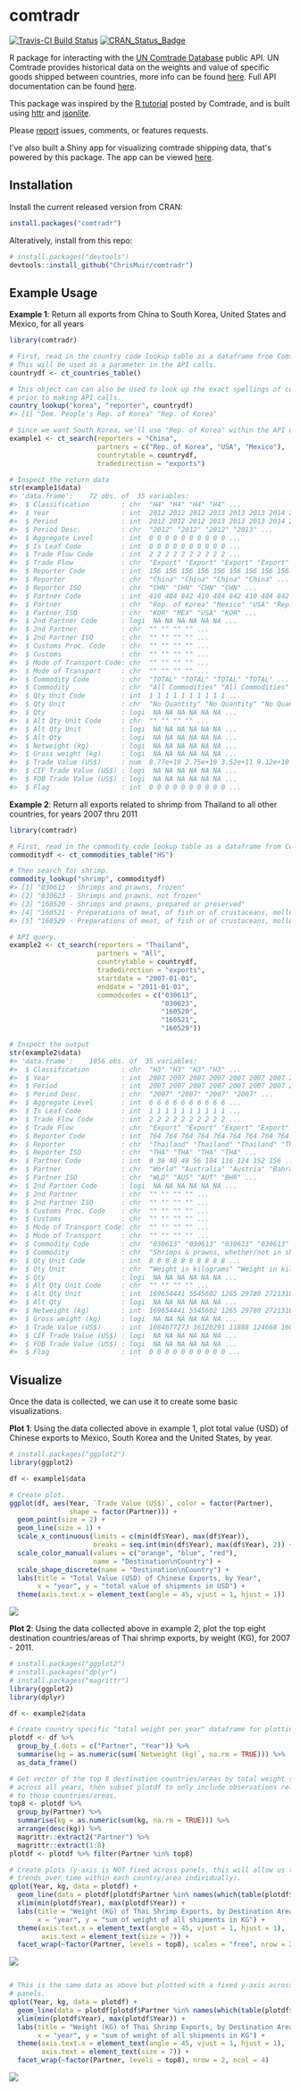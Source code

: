 
<!-- README.md is generated from README.Rmd. Please edit that file -->
comtradr
========

[![Travis-CI Build Status](https://travis-ci.org/ChrisMuir/comtradr.svg?branch=master)](https://travis-ci.org/ChrisMuir/comtradr) [![CRAN\_Status\_Badge](http://www.r-pkg.org/badges/version/comtradr)](http://cran.r-project.org/package=comtradr)

R package for interacting with the [UN Comtrade Database](https://comtrade.un.org/data/) public API. UN Comtrade provides historical data on the weights and value of specific goods shipped between countries, more info can be found [here](https://comtrade.un.org/). Full API documentation can be found [here](https://comtrade.un.org/data/doc/api/).

This package was inspired by the [R tutorial](https://comtrade.un.org/data/Doc/api/ex/r) posted by Comtrade, and is built using [httr](https://CRAN.R-project.org/package=httr) and [jsonlite](https://CRAN.R-project.org/package=jsonlite).

Please [report](https://github.com/ChrisMuir/comtradr/issues) issues, comments, or features requests.

I've also built a Shiny app for visualizing comtrade shipping data, that's powered by this package. The app can be viewed [here](https://chrismuir.shinyapps.io/comtrade_plot_shinyapp/).

Installation
------------

Install the current released version from CRAN:

``` r
install.packages("comtradr")
```

Alteratively, install from this repo:

``` r
# install.packages("devtools")
devtools::install_github("ChrisMuir/comtradr")
```

Example Usage
-------------

**Example 1**: Return all exports from China to South Korea, United States and Mexico, for all years

``` r
library(comtradr)

# First, read in the country code lookup table as a dataframe from Comtrade. 
# This will be used as a parameter in the API calls.
countrydf <- ct_countries_table()

# This object can can also be used to look up the exact spellings of countries 
# prior to making API calls.
country_lookup("korea", "reporter", countrydf)
#> [1] "Dem. People's Rep. of Korea" "Rep. of Korea"

# Since we want South Korea, we'll use "Rep. of Korea" within the API query.
example1 <- ct_search(reporters = "China", 
                      partners = c("Rep. of Korea", "USA", "Mexico"), 
                      countrytable = countrydf, 
                      tradedirection = "exports")

# Inspect the return data
str(example1$data)
#> 'data.frame':    72 obs. of  35 variables:
#>  $ Classification        : chr  "H4" "H4" "H4" "H4" ...
#>  $ Year                  : int  2012 2012 2012 2013 2013 2013 2014 2014 2014 2015 ...
#>  $ Period                : int  2012 2012 2012 2013 2013 2013 2014 2014 2014 2015 ...
#>  $ Period Desc.          : chr  "2012" "2012" "2012" "2013" ...
#>  $ Aggregate Level       : int  0 0 0 0 0 0 0 0 0 0 ...
#>  $ Is Leaf Code          : int  0 0 0 0 0 0 0 0 0 0 ...
#>  $ Trade Flow Code       : int  2 2 2 2 2 2 2 2 2 2 ...
#>  $ Trade Flow            : chr  "Export" "Export" "Export" "Export" ...
#>  $ Reporter Code         : int  156 156 156 156 156 156 156 156 156 156 ...
#>  $ Reporter              : chr  "China" "China" "China" "China" ...
#>  $ Reporter ISO          : chr  "CHN" "CHN" "CHN" "CHN" ...
#>  $ Partner Code          : int  410 484 842 410 484 842 410 484 842 410 ...
#>  $ Partner               : chr  "Rep. of Korea" "Mexico" "USA" "Rep. of Korea" ...
#>  $ Partner ISO           : chr  "KOR" "MEX" "USA" "KOR" ...
#>  $ 2nd Partner Code      : logi  NA NA NA NA NA NA ...
#>  $ 2nd Partner           : chr  "" "" "" "" ...
#>  $ 2nd Partner ISO       : chr  "" "" "" "" ...
#>  $ Customs Proc. Code    : chr  "" "" "" "" ...
#>  $ Customs               : chr  "" "" "" "" ...
#>  $ Mode of Transport Code: chr  "" "" "" "" ...
#>  $ Mode of Transport     : chr  "" "" "" "" ...
#>  $ Commodity Code        : chr  "TOTAL" "TOTAL" "TOTAL" "TOTAL" ...
#>  $ Commodity             : chr  "All Commodities" "All Commodities" "All Commodities" "All Commodities" ...
#>  $ Qty Unit Code         : int  1 1 1 1 1 1 1 1 1 1 ...
#>  $ Qty Unit              : chr  "No Quantity" "No Quantity" "No Quantity" "No Quantity" ...
#>  $ Qty                   : logi  NA NA NA NA NA NA ...
#>  $ Alt Qty Unit Code     : chr  "" "" "" "" ...
#>  $ Alt Qty Unit          : logi  NA NA NA NA NA NA ...
#>  $ Alt Qty               : logi  NA NA NA NA NA NA ...
#>  $ Netweight (kg)        : logi  NA NA NA NA NA NA ...
#>  $ Gross weight (kg)     : logi  NA NA NA NA NA NA ...
#>  $ Trade Value (US$)     : num  8.77e+10 2.75e+10 3.52e+11 9.12e+10 2.90e+10 ...
#>  $ CIF Trade Value (US$) : logi  NA NA NA NA NA NA ...
#>  $ FOB Trade Value (US$) : logi  NA NA NA NA NA NA ...
#>  $ Flag                  : int  0 0 0 0 0 0 0 0 0 0 ...
```

**Example 2**: Return all exports related to shrimp from Thailand to all other countries, for years 2007 thru 2011

``` r
library(comtradr)

# First, read in the commodity code lookup table as a dataframe from Comtrade.
commoditydf <- ct_commodities_table("HS")

# Then search for shrimp.
commodity_lookup("shrimp", commoditydf)
#> [1] "030613 - Shrimps and prawns, frozen"                                                                                                                                                                                                         
#> [2] "030623 - Shrimps and prawns, not frozen"                                                                                                                                                                                                     
#> [3] "160520 - Shrimps and prawns, prepared or preserved"                                                                                                                                                                                          
#> [4] "160521 - Preparations of meat, of fish or of crustaceans, molluscs or other aquatic invertebrates // Crustaceans, molluscs and other aquatic invertebrates, prepared or preserved. // - Shrimps and prawns : // -- Not in airtight container"
#> [5] "160529 - Preparations of meat, of fish or of crustaceans, molluscs or other aquatic invertebrates // Crustaceans, molluscs and other aquatic invertebrates, prepared or preserved. // - Shrimps and prawns : // -- Other"

# API query.
example2 <- ct_search(reporters = "Thailand", 
                      partners = "All", 
                      countrytable = countrydf, 
                      tradedirection = "exports", 
                      startdate = "2007-01-01", 
                      enddate = "2011-01-01", 
                      commodcodes = c("030613", 
                                      "030623", 
                                      "160520", 
                                      "160521", 
                                      "160529"))

# Inspect the output
str(example2$data)
#> 'data.frame':    1056 obs. of  35 variables:
#>  $ Classification        : chr  "H3" "H3" "H3" "H3" ...
#>  $ Year                  : int  2007 2007 2007 2007 2007 2007 2007 2007 2007 2007 ...
#>  $ Period                : int  2007 2007 2007 2007 2007 2007 2007 2007 2007 2007 ...
#>  $ Period Desc.          : chr  "2007" "2007" "2007" "2007" ...
#>  $ Aggregate Level       : int  6 6 6 6 6 6 6 6 6 6 ...
#>  $ Is Leaf Code          : int  1 1 1 1 1 1 1 1 1 1 ...
#>  $ Trade Flow Code       : int  2 2 2 2 2 2 2 2 2 2 ...
#>  $ Trade Flow            : chr  "Export" "Export" "Export" "Export" ...
#>  $ Reporter Code         : int  764 764 764 764 764 764 764 764 764 764 ...
#>  $ Reporter              : chr  "Thailand" "Thailand" "Thailand" "Thailand" ...
#>  $ Reporter ISO          : chr  "THA" "THA" "THA" "THA" ...
#>  $ Partner Code          : int  0 36 40 48 56 104 116 124 152 156 ...
#>  $ Partner               : chr  "World" "Australia" "Austria" "Bahrain" ...
#>  $ Partner ISO           : chr  "WLD" "AUS" "AUT" "BHR" ...
#>  $ 2nd Partner Code      : logi  NA NA NA NA NA NA ...
#>  $ 2nd Partner           : chr  "" "" "" "" ...
#>  $ 2nd Partner ISO       : chr  "" "" "" "" ...
#>  $ Customs Proc. Code    : chr  "" "" "" "" ...
#>  $ Customs               : chr  "" "" "" "" ...
#>  $ Mode of Transport Code: chr  "" "" "" "" ...
#>  $ Mode of Transport     : chr  "" "" "" "" ...
#>  $ Commodity Code        : chr  "030613" "030613" "030613" "030613" ...
#>  $ Commodity             : chr  "Shrimps & prawns, whether/not in shell, frozen" "Shrimps & prawns, whether/not in shell, frozen" "Shrimps & prawns, whether/not in shell, frozen" "Shrimps & prawns, whether/not in shell, frozen" ...
#>  $ Qty Unit Code         : int  8 8 8 8 8 8 8 8 8 8 ...
#>  $ Qty Unit              : chr  "Weight in kilograms" "Weight in kilograms" "Weight in kilograms" "Weight in kilograms" ...
#>  $ Qty                   : logi  NA NA NA NA NA NA ...
#>  $ Alt Qty Unit Code     : chr  "" "" "" "" ...
#>  $ Alt Qty Unit          : int  169654441 5545602 1265 29780 2721318 750 8510 13088545 4930 3410678 ...
#>  $ Alt Qty               : logi  NA NA NA NA NA NA ...
#>  $ Netweight (kg)        : int  169654441 5545602 1265 29780 2721318 750 8510 13088545 4930 3410678 ...
#>  $ Gross weight (kg)     : logi  NA NA NA NA NA NA ...
#>  $ Trade Value (US$)     : int  1084677273 36120291 11888 124668 16061545 4521 74842 77292118 64218 18400152 ...
#>  $ CIF Trade Value (US$) : logi  NA NA NA NA NA NA ...
#>  $ FOB Trade Value (US$) : logi  NA NA NA NA NA NA ...
#>  $ Flag                  : int  0 0 0 0 0 0 0 0 0 0 ...
```

Visualize
---------

Once the data is collected, we can use it to create some basic visualizations.

**Plot 1**: Using the data collected above in example 1, plot total value (USD) of Chinese exports to Mexico, South Korea and the United States, by year.

``` r
# install.packages("ggplot2")
library(ggplot2)

df <- example1$data

# Create plot.
ggplot(df, aes(Year, `Trade Value (US$)`, color = factor(Partner), 
               shape = factor(Partner))) +
  geom_point(size = 2) +
  geom_line(size = 1) +
  scale_x_continuous(limits = c(min(df$Year), max(df$Year)), 
                     breaks = seq.int(min(df$Year), max(df$Year), 2)) +
  scale_color_manual(values = c("orange", "blue", "red"), 
                     name = "Destination\nCountry") +
  scale_shape_discrete(name = "Destination\nCountry") +
  labs(title = "Total Value (USD) of Chinese Exports, by Year",
       x = "year", y = "total value of shipments in USD") +
  theme(axis.text.x = element_text(angle = 45, vjust = 1, hjust = 1))
```

![](plots/README-plot1-1.png)

**Plot 2**: Using the data collected above in example 2, plot the top eight destination countries/areas of Thai shrimp exports, by weight (KG), for 2007 - 2011.

``` r
# install.packages("ggplot2")
# install.packages("dplyr")
# install.packages("magrittr")
library(ggplot2)
library(dplyr)

df <- example2$data

# Create country specific "total weight per year" dataframe for plotting.
plotdf <- df %>% 
  group_by_(.dots = c("Partner", "Year")) %>% 
  summarise(kg = as.numeric(sum(`Netweight (kg)`, na.rm = TRUE))) %>% 
  as_data_frame()

# Get vector of the top 8 destination countries/areas by total weight shipped 
# across all years, then subset plotdf to only include observations related 
# to those countries/areas.
top8 <- plotdf %>% 
  group_by(Partner) %>% 
  summarise(kg = as.numeric(sum(kg, na.rm = TRUE))) %>% 
  arrange(desc(kg)) %>% 
  magrittr::extract2("Partner") %>% 
  magrittr::extract(1:8)
plotdf <- plotdf %>% filter(Partner %in% top8)

# Create plots (y-axis is NOT fixed across panels, this will allow us to ID 
# trends over time within each country/area individually).
qplot(Year, kg, data = plotdf) + 
  geom_line(data = plotdf[plotdf$Partner %in% names(which(table(plotdf$Partner) > 1)), ]) + 
  xlim(min(plotdf$Year), max(plotdf$Year)) + 
  labs(title = "Weight (KG) of Thai Shrimp Exports, by Destination Area, 2007 - 2011", 
       x = "year", y = "sum of weight of all shipments in KG") + 
  theme(axis.text.x = element_text(angle = 45, vjust = 1, hjust = 1), 
        axis.text = element_text(size = 7)) + 
  facet_wrap(~factor(Partner, levels = top8), scales = "free", nrow = 2, ncol = 4)
```

![](plots/README-plot2-1.png)

``` r

# This is the same data as above but plotted with a fixed y-axis across all 
# panels.
qplot(Year, kg, data = plotdf) + 
  geom_line(data = plotdf[plotdf$Partner %in% names(which(table(plotdf$Partner) > 1)), ]) + 
  xlim(min(plotdf$Year), max(plotdf$Year)) + 
  labs(title = "Weight (KG) of Thai Shrimp Exports, by Destination Area, 2007 - 2011", 
       x = "year", y = "sum of weight of all shipments in KG") + 
  theme(axis.text.x = element_text(angle = 45, vjust = 1, hjust = 1), 
        axis.text = element_text(size = 7)) + 
  facet_wrap(~factor(Partner, levels = top8), nrow = 2, ncol = 4)
```

![](plots/README-plot2-2.png)
